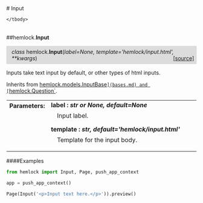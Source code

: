 <script src="https://cdn.mathjax.org/mathjax/latest/MathJax.js?config=TeX-AMS-MML_HTMLorMML" type="text/javascript"></script>

<link rel="stylesheet" href="https://assets.readthedocs.org/static/css/readthedocs-doc-embed.css" type="text/css" />

<style>
    a.src-href {
        float: right;
    }
    p.attr {
        margin-top: 0.5em;
        margin-left: 1em;
    }
    p.func-header {
        background-color: gainsboro;
        border-radius: 0.1em;
        padding: 0.5em;
        padding-left: 1em;
    }
    table.field-table {
        border-radius: 0.1em
    }
</style># Input

<table class="docutils field-list field-table" frame="void" rules="none">
    <col class="field-name" />
    <col class="field-body" />
    <tbody valign="top">
        
    </tbody>
</table>



##hemlock.**Input**

<p class="func-header">
    <i>class</i> hemlock.<b>Input</b>(<i>label=None, template='hemlock/input.html', **kwargs</i>) <a class="src-href" target="_blank" href="https://github.com/dsbowen/hemlock/blob/master/hemlock/qpolymorphs/input.py#L13">[source]</a>
</p>

Inputs take text input by default, or other types of html inputs.

Inherits from [hemlock.models.InputBase`](bases.md) and
[`hemlock.Question`](../models/question.md).

<table class="docutils field-list field-table" frame="void" rules="none">
    <col class="field-name" />
    <col class="field-body" />
    <tbody valign="top">
        <tr class="field">
    <th class="field-name"><b>Parameters:</b></td>
    <td class="field-body" width="100%"><b>label : <i>str or None, default=None</i></b>
<p class="attr">
    Input label.
</p>
<b>template : <i>str, default='hemlock/input.html'</i></b>
<p class="attr">
    Template for the input body.
</p></td>
</tr>
    </tbody>
</table>

####Examples

```python
from hemlock import Input, Page, push_app_context

app = push_app_context()

Page(Input('<p>Input text here.</p>')).preview()
```

